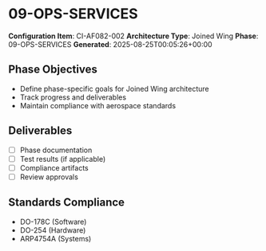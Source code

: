 # 09-OPS-SERVICES

**Configuration Item**: CI-AF082-002
**Architecture Type**: Joined Wing
**Phase**: 09-OPS-SERVICES
**Generated**: 2025-08-25T00:05:26+00:00

## Phase Objectives
- Define phase-specific goals for Joined Wing architecture
- Track progress and deliverables
- Maintain compliance with aerospace standards

## Deliverables
- [ ] Phase documentation
- [ ] Test results (if applicable)
- [ ] Compliance artifacts
- [ ] Review approvals

## Standards Compliance
- DO-178C (Software)
- DO-254 (Hardware)
- ARP4754A (Systems)

